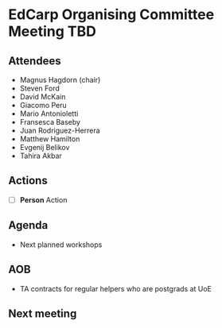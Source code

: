 # EdCarp Organising Committee Meeting TBD

## Attendees

* Magnus Hagdorn (chair)
* Steven Ford
* David McKain
* Giacomo Peru
* Mario Antonioletti
* Fransesca Baseby
* Juan Rodriguez-Herrera
* Matthew Hamilton
* Evgenij Belikov
* Tahira Akbar


## Actions
- [ ] **Person** Action

## Agenda
* Next planned workshops

## AOB
* TA contracts for regular helpers who are postgrads at UoE

## Next meeting  
